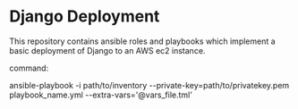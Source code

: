 # Django Deployment

This repository contains ansible roles and playbooks which implement a basic
deployment of Django to an AWS ec2 instance.

command:

ansible-playbook -i path/to/inventory --private-key=path/to/privatekey.pem playbook_name.yml --extra-vars='@vars_file.tml'